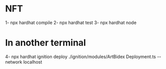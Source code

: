 # NFT

1- npx hardhat compile
2- npx hardhat test
3- npx hardhat node
# In another terminal
4- npx hardhat ignition deploy ./ignition/modules/ArtBidex Deployment.ts --network localhost
